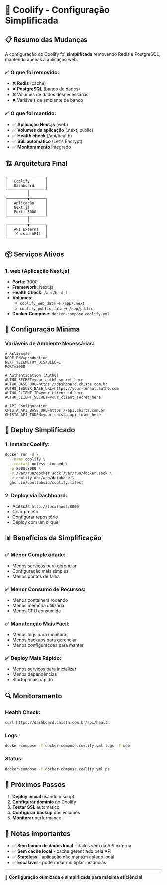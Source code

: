 # 🚀 Coolify - Configuração Simplificada

## 📋 Resumo das Mudanças

A configuração do Coolify foi **simplificada** removendo Redis e PostgreSQL, mantendo apenas a aplicação web.

### ✅ O que foi removido:

- ❌ **Redis** (cache)
- ❌ **PostgreSQL** (banco de dados)
- ❌ Volumes de dados desnecessários
- ❌ Variáveis de ambiente de banco

### ✅ O que foi mantido:

- ✅ **Aplicação Next.js** (web)
- ✅ **Volumes da aplicação** (.next, public)
- ✅ **Health check** (/api/health)
- ✅ **SSL automático** (Let's Encrypt)
- ✅ **Monitoramento** integrado

## 🏗️ Arquitetura Final

```
┌─────────────────┐
│   Coolify       │
│   Dashboard     │
└─────────┬───────┘
          │
┌─────────▼───────┐
│   Aplicação     │
│   Next.js       │
│   Port: 3000    │
└─────────┬───────┘
          │
┌─────────▼───────┐
│   API Externa   │
│   (Chista API)  │
└─────────────────┘
```

## 📦 Serviços Ativos

### 1. **web** (Aplicação Next.js)
- **Porta:** 3000
- **Framework:** Next.js
- **Health Check:** `/api/health`
- **Volumes:** 
  - `coolify_web_data` → `/app/.next`
  - `coolify_public_data` → `/app/public`
- **Docker Compose:** `docker-compose.coolify.yml`

## 🔧 Configuração Mínima

### Variáveis de Ambiente Necessárias:

```env
# Aplicação
NODE_ENV=production
NEXT_TELEMETRY_DISABLED=1
PORT=3000

# Authentication (Auth0)
AUTH0_SECRET=your_auth0_secret_here
AUTH0_BASE_URL=https://dashboard.chista.com.br
AUTH0_ISSUER_BASE_URL=https://your-tenant.auth0.com
AUTH0_CLIENT_ID=your_client_id_here
AUTH0_CLIENT_SECRET=your_client_secret_here

# API Configuration
CHISTA_API_BASE_URL=https://api.chista.com.br
CHISTA_API_TOKEN=your_chista_api_token_here
```

## 🚀 Deploy Simplificado

### 1. **Instalar Coolify:**
```bash
docker run -d \
  --name coolify \
  --restart unless-stopped \
  -p 8000:8000 \
  -v /var/run/docker.sock:/var/run/docker.sock \
  -v coolify-db:/app/database \
  ghcr.io/coollabsio/coolify:latest
```

### 2. **Deploy via Dashboard:**
- Acessar: `http://localhost:8000`
- Criar projeto
- Configurar repositório
- Deploy com um clique

## 📊 Benefícios da Simplificação

### ✅ **Menor Complexidade:**
- Menos serviços para gerenciar
- Configuração mais simples
- Menos pontos de falha

### ✅ **Menor Consumo de Recursos:**
- Menos containers rodando
- Menos memória utilizada
- Menos CPU consumida

### ✅ **Manutenção Mais Fácil:**
- Menos logs para monitorar
- Menos backups para gerenciar
- Menos configurações para manter

### ✅ **Deploy Mais Rápido:**
- Menos serviços para inicializar
- Menos dependências
- Startup mais rápido

## 🔍 Monitoramento

### Health Check:
```bash
curl https://dashboard.chista.com.br/api/health
```

### Logs:
```bash
docker-compose -f docker-compose.coolify.yml logs -f web
```

### Status:
```bash
docker-compose -f docker-compose.coolify.yml ps
```

## 🎯 Próximos Passos

1. **Deploy inicial** usando o script
2. **Configurar domínio** no Coolify
3. **Testar SSL** automático
4. **Configurar backup** dos volumes
5. **Monitorar** performance

## 📝 Notas Importantes

- ✅ **Sem banco de dados local** - dados vêm da API externa
- ✅ **Sem cache local** - cache gerenciado pela API
- ✅ **Stateless** - aplicação não mantém estado local
- ✅ **Escalável** - pode rodar múltiplas instâncias

---

**🎉 Configuração otimizada e simplificada para máxima eficiência!**

